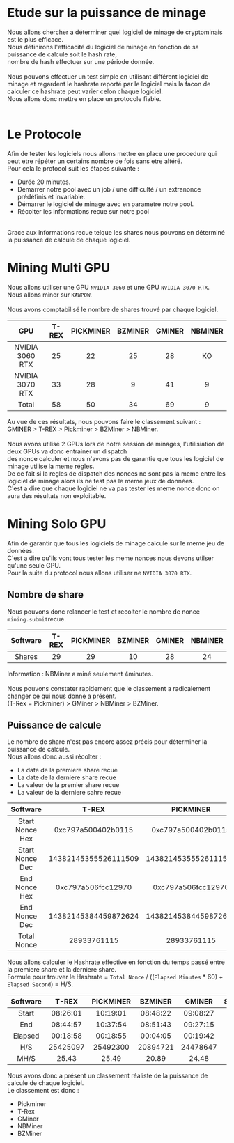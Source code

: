 # Etude sur la puissance de minage

Nous allons chercher a déterminer quel logiciel de minage de cryptominais est le plus efficace.<br>
Nous définirons l'efficacité du logiciel de minage en fonction de sa puissance de calcule soit le hash rate,<br>
nombre de hash effectuer sur une période donnée.<br>
<br>
Nous pouvons effectuer un test simple en utilisant différent logiciel de minage et regardent le hashrate reporté par
le logiciel mais la facon de calculer ce hashrate peut varier celon chaque logiciel.<br>
Nous allons donc mettre en place un protocole fiable.<br>
<br>

# Le Protocole
Afin de tester les logiciels nous allons mettre en place une procedure qui peut etre répéter un certains nombre de fois sans etre altéré.<br>
Pour cela le protocol suit les étapes suivante :
- Durée 20 minutes.
- Démarrer notre pool avec un job / une difficulté / un extranonce prédéfinis et invariable.
- Démarrer le logiciel de minage avec en parametre notre pool.
- Récolter les informations recue sur notre pool
<br>
Grace aux informations recue telque les shares nous pouvons en déterminé la puissance de calcule de chaque logiciel.<br>

# Mining Multi GPU
Nous allons utiliser une GPU `NVIDIA 3060` et une GPU `NVIDIA 3070 RTX`.<br>
Nous allons miner sur `KAWPOW`.<br>
<br>
Nous avons comptabilisé le nombre de shares trouvé par chaque logiciel.<br>

|       GPU       | T-REX | PICKMINER | BZMINER | GMINER | NBMINER |
|:---------------:|:-----:|:---------:|:-------:|:------:|:-------:|
| NVIDIA 3060 RTX |  25   |    22     |   25    |   28   |   KO    |
| NVIDIA 3070 RTX |  33   |    28     |    9    |   41   |    9    |
|      Total      |  58   |    50     |   34    |   69   |    9    |

Au vue de ces résultats, nous pouvons faire le classement suivant : <br>
GMINER > T-REX > Pickminer > BZMiner > NBMiner.<br>
<br>
Nous avons utilisé 2 GPUs lors de notre session de minages, l'utilisiation de deux GPUs va donc entrainer un dispatch<br>
des nonce calculer et nous n'avons pas de garantie que tous les logiciel de minage utilise la meme régles.<br>
De ce fait si la regles de dispatch des nonces ne sont pas la meme entre les logiciel de minage alors ils ne test pas le meme jeux de données.<br>
C'est a dire que chaque logiciel ne va pas tester les meme nonce donc on aura des résultats non exploitable.<br>

# Mining Solo GPU

Afin de garantir que tous les logiciels de minage calcule sur le meme jeu de données.<br>
C'est a dire qu'ils vont tous tester les meme nonces nous devons utilser qu'une seule GPU.<br>
Pour la suite du protocol nous allons utiliser ne `NVIDIA 3070 RTX`.<br>

## Nombre de share
Nous pouvons donc relancer le test et recolter le nombre de nonce `mining.submit`recue.<br>

| Software  | T-REX | PICKMINER | BZMINER | GMINER | NBMINER |
|:---------:|:-----:|:---------:|:-------:|:------:|:-------:|
|  Shares   |  29   |    29     |   10    |   28   |   24    |

Information : NBMiner a miné seulement 4minutes.<br>
<br>
Nous pouvons constater rapidement que le classement a radicalement changer ce qui nous donne a présent.<br>
(T-Rex = Pickminer) > GMiner > NBMiner > BZMiner.<br>

## Puissance de calcule
Le nombre de share n'est pas encore assez précis pour déterminer la puissance de calcule.<br>
Nous allons donc aussi récolter :
- La date de la premiere share recue
- La date de la derniere share recue
- La valeur de la premier share recue
- La valeur de la derniere sahre recue

|    Software     |        T-REX         |      PICKMINER       |       BZMINER        |        GMINER        |       NBMINER        |
|:---------------:|:--------------------:|:--------------------:|:--------------------:|:--------------------:|:--------------------:|
| Start Nonce Hex |  0xc797a500402b0115  |  0xc797a500402b0115  |  0xc797a5992e87dd12  |  0xc797a500402b0115  |  0xc797a500402b0115  |
| Start Nonce Dec | 14382145355526111509 | 14382145355526111509 | 14382146012360203538 | 14382145355526111509 | 14382145355526111509 |
|  End Nonce Hex  |  0xc797a506fcc12970  |  0xc797a506fcc12970  |  0xc797a59a5fa8c20d  |  0xc797a506fcc12970  |  0xc797a50561fd9a80  |
|  End Nonce Dec  | 14382145384459872624 | 14382145384459872624 | 14382146017479410189 | 14382145384459872624 | 14382145377568397952 |
|   Total Nonce   |     28933761115      |     28933761115      |      5119206651      |     28933761115      |     22042286443      |

Nous allons calculer le Hashrate effective en fonction du temps passé entre la premiere share et la derniere share.<br>
Formule pour trouver le Hashrate = `Total Nonce` / ((`Elapsed Minutes` * 60) + `Elapsed Second`) = H/S.<br>

| Software |  T-REX   | PICKMINER | BZMINER  |  GMINER  | SRBMINER | NBMINER  |
|:--------:|:--------:|:---------:|:--------:|:--------:|:--------:|:--------:|
|  Start   | 08:26:01 | 10:19:01  | 08:48:22 | 09:08:27 |    KO    | 09:28:41 |
|   End    | 08:44:57 | 10:37:54  | 08:51:43 | 09:27:15 |    KO    | 09:43:20 |
| Elapsed  | 00:18:58 | 00:18:55  | 00:04:05 | 00:19:42 |    KO    | 00:16:01 |
|   H/S    | 25425097 | 25492300  | 20894721 | 24478647 |    KO    | 22936822 |
|   MH/S   |  25.43   |   25.49   |  20.89   |  24.48   |    KO    |  22.94   |

Nous avons donc a présent un classement réaliste de la puissance de calcule de chaque logiciel.<br>
Le classement est donc :
- Pickminer
- T-Rex
- GMiner
- NBMiner
- BZMiner
